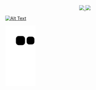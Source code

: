 <div align="center">
  <a href="https://github.com/MisterDoom4">
  <img height="180em" src="https://github-readme-stats.vercel.app/api?username=MisterDoom4&show_icons=true&theme=chartreuse-dark&include_all_commits=true&count_private=true"/>
  <img height="180em" src="https://github-readme-stats.vercel.app/api/top-langs/?username=MisterDoom4&layout=compact&langs_count=7&theme=chartreuse-dark"/>
</div>

  ![Alt Text](http://i.imgur.com/OUkLi.gif)
 
 
 
  ![Snake animation](https://github.com/MisterDoom4/MisterDoom4/blob/output/github-contribution-grid-snake.svg)
  
 

